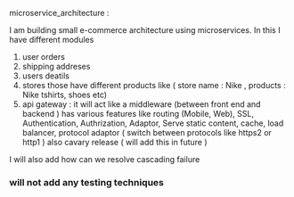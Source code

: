microservice_architecture :


I am building small e-commerce architecture using microservices. In this I have different modules

1. user orders
2. shipping addreses
3. users deatils
4. stores those have different products like ( store name : Nike , products : Nike tshirts, shoes etc)
5. api gateway : it will act like a middleware (between front end and backend ) has various features like routing (Mobile, Web), SSL, Authentication, Authrization, Adaptor, Serve static content, cache, load balancer, protocol adaptor ( switch between protocols like https2 or http1 ) also cavary release ( will add this in future )


I will also add how can we resolve cascading failure


### will not add any testing techniques 
